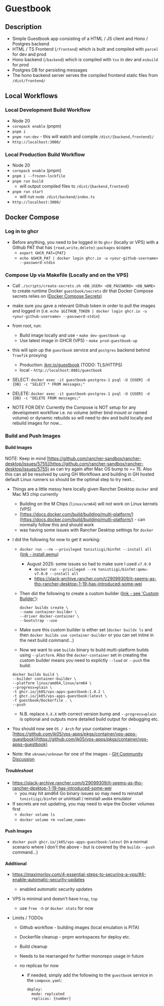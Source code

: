 # Guestbook

## Description

- Simple Guestbook app consisting of a HTML / JS client and Hono / Postgres backend
- HTML / TS Frontend (`/frontend`) which is built and compiled with `parcel` for dev and prod
- Hono backend (`/backend`) which is compiled with `tsx` in dev and `esbuild` for prod
- Postgres DB for persisting messages
- The hono backend server serves the compiled frontend static files from `/dist/frontend/`

## Local Workflows

### Local Development Build Workflow

- Node 20
- `corepack enable` (pnpm)
- `pnpm i`
- `pnpm run:dev` - this will watch and compile `/dist/{backend,frontend}/`
- `http://localhost:3000/`

### Local Production Build Workflow

- Node 20
- `corepack enable` (pnpm)
- `pnpm i --frozen-lockfile`
- `pnpm run build`
  - will output compiled files to `/dist/{backend,frontend}`
- `pnpm run start`
  - will run `node /dist/backend/index.ts`
- `http://localhost:3000/`

## Docker Compose

### Log in to ghcr

- Before anything, you need to be logged in to `ghcr` (locally or VPS) with a Github PAT that has `{read,write,delete}:packages` scopes
  - `export GHCR_PAT={PAT}`
  - `echo $GHCR_PAT | docker login ghcr.io -u <your-github-username> --password-stdin`

### Compose Up via Makefile (Locally and on the VPS)

- Call `./scripts/create-secrets.sh <DB_USER> <DB_PASSWORD> <DB_NAME>` to create runtime Docker `guestbook/secrets` dir that Docker Compose secrets relies on ([Docker Compose Secrets](https://docs.docker.com/compose/how-tos/use-secrets/))
- make sure you gave a relevant Github token in order to pull the images and logged in (i.e. `echo $GITHUB_TOKEN | docker login ghcr.io -u <your-github-username> --password-stdin`)
- from root, run:
  - Build image locally and use - `make dev-guestbook-up`
  - Use latest image in GHCR (VPS) - `make prod-guestbook-up`
- this will spin up the `guestbook` service and `postgres` backend behind `Traefik` proxying
  - Production: [jknr.io/guestbook](http://jknr.io/guestbook) (TODO: TLS/HTTPS)
  - local - `http://localhost:8081/guestbook`
- SELECT: `docker exec -it guestbook-postgres-1 psql -U {USER} -d {DB} -c "SELECT * FROM messages;"`
- DELETE: `docker exec -it guestbook-postgres-1 psql -U {USER} -d {DB} -c "DELETE FROM messages;"`

- NOTE FOR DEV: Currently the Compose is NOT setup for any development workflow i.e. no volume (either bind mount or named volume) or dynamic rebuilds so will need to dev and build locally and rebuild images for now...

### Build and Push Images

#### Build Images

NOTE: Keep in mind [https://github.com/rancher-sandbox/rancher-desktop/issues/5755](https://github.com/rancher-sandbox/rancher-desktop/issues/5755) as can try again after Mac OS bump to >= 15. Also this can all be resolved by using GH Workflows and building in GH hosted default Linux runners so should be the optimal step to try next...

- Things are a little messy here locally given Rancher Desktop `docker` and Mac M3 chip currently
  - Building on the M Chips (`linux/arm64`) will not work on Linux kernels (VPS)
  - [https://docs.docker.com/build/building/multi-platform/](https://docs.docker.com/build/building/multi-platform/) - can normally follow this and should work
  - was having some issues with Rancher Desktop settings for `docker`
- I did the following for now to get it working:

  - `docker run --rm --privileged tonistiigi/binfmt --install all` ([link - install qemu](https://docs.docker.com/build/building/multi-platform/#install-qemu-manually))
    - August 2025: some issues so had to make sure I used `v7.0.0`
      - `docker run --privileged --rm tonistiigi/binfmt:qemu-v7.0.0 --install all`
      - <https://slack-archive.rancher.com/t/29099309/it-seems-as-tho-rancher-desktop-1-19-has-introduced-some-wei>
  - Then did the following to create a custom builder ([link - see 'Custom Builder'](https://docs.docker.com/build/building/multi-platform/#prerequisites)):

    ```shell
    docker buildx create \
    --name container-builder \
    --driver docker-container \
    --bootstrap --use
    ```

  - Make sure this custom builder is either set (`docker buildx ls` and then `docker buildx use container-builder` or you can set inline in the next build command...)
  - Now we want to use `buildx` binary to build multi-platform builds using `--platform`. Also the `docker-container` set in creating the custom builder means you need to explictly `--load` or `--push` the build:

  ```shell
  docker buildx build \
  --builder container-builder \
  --platform linux/amd64,linux/arm64 \
  --progress=plain \
  -t ghcr.io/jk05/vps-apps-guestbook:1.0.2 \
  -t ghcr.io/jk05/vps-apps-guestbook:latest \
  -f guestbook/Dockerfile . \
  --push
  ```

  - N.B. replace `X.X.X` with correct version bump and `--progress=plain` is optional and outputs more detailed build output for debugging etc.

- You should now see `OS / Arch` for your container images - [https://github.com/jk05/vps-apps/pkgs/container/vps-apps-guestbook](https://github.com/jk05/vps-apps/pkgs/container/vps-apps-guestbook)
- Note: the `uknown/unknown` for one of the images - [GH Community Discussion](https://github.com/orgs/community/discussions/45969)

##### Troubleshoot

- <https://slack-archive.rancher.com/t/29099309/it-seems-as-tho-rancher-desktop-1-19-has-introduced-some-wei>
  - you may hit amd64 Go binary issues so may need to reinstall `tonistiigi/binfmt` or unintsall / reinstall `amd64` emulator
- If secrets are not updating, you may need to wipe the Docker volumes first
  - `docker volume ls`
  - `docker volume rm <volume_name>`

#### Push Images

- `docker push ghcr.io/jk05/vps-apps-guestbook:latest` (in a normal scenario where I don't the above - but is covered by the `buildx` `--push` command...)

#### Additional

- <https://maximorlov.com/4-essential-steps-to-securing-a-vps/#4-enable-automatic-security-updates>
  - enabled automatic security updates
- VPS is minimal and doesn't have `htop`, `top`
  - use `free -h` or `docker stats` for now
- Limits / TODOs

  - Github workflow - building images (local emulation is PITA)
  - Dockerfile cleanup - pnpm workspaces for deploy etc.
  - Build cleanup
  - Needs to be rearranged for further monorepo usage in future
  - no replicas for now

    - if needed, simply add the following to the `guestbook` service in the `compose.yaml`:

      ```bash
      deploy:
        mode: replcated
        replicas: {number}
      ```

